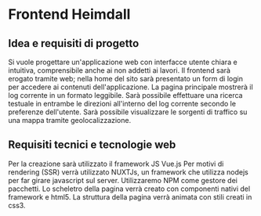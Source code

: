 # Frontend Heimdall



## Idea e requisiti di progetto

Si vuole progettare un'applicazione web con interfacce utente chiara e intuitiva, comprensibile anche ai non addetti ai lavori.
Il frontend sarà erogato tramite web; nella home del sito sarà presentato un form di login per accedere ai contenuti dell'applicazione.
La pagina principale mostrerà il log corrente in un formato leggibile.
Sarà possibile effettuare una ricerca testuale in entrambe le direzioni all'interno del log corrente secondo le preferenze dell'utente.
Sarà possibile visualizzare le sorgenti di traffico su una mappa tramite geolocalizzazione.


## Requisiti tecnici e tecnologie web

Per la creazione sarà utilizzato il framework JS Vue.js
Per motivi di rendering (SSR) verrà utilizzato NUXTJs, un framework che utilizza nodejs per far girare javascript sul server.
Utilizzaremo NPM come gestore dei pacchetti.
Lo scheletro della pagina verrà creato con componenti nativi del framework e html5.
La struttura della pagina verrà animata con stili creati in css3.
